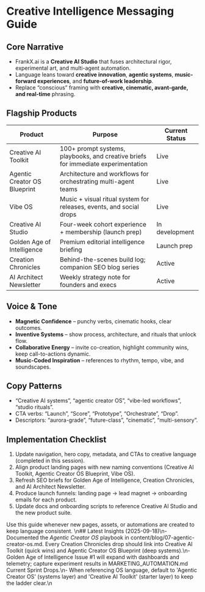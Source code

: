 ﻿# Creative Intelligence Messaging Guide

## Core Narrative
- FrankX.ai is a **Creative AI Studio** that fuses architectural rigor, experimental art, and multi-agent automation.
- Language leans toward **creative innovation**, **agentic systems**, **music-forward experiences**, and **future-of-work leadership**.
- Replace “conscious” framing with **creative, cinematic, avant-garde, and real-time** phrasing.

## Flagship Products
| Product | Purpose | Current Status |
| --- | --- | --- |
| Creative AI Toolkit | 100+ prompt systems, playbooks, and creative briefs for immediate experimentation | Live |
| Agentic Creator OS Blueprint | Architecture and workflows for orchestrating multi-agent teams | Live |
| Vibe OS | Music + visual ritual system for releases, events, and social drops | Live |
| Creative AI Studio | Four-week cohort experience + membership (launch prep) | In development |
| Golden Age of Intelligence | Premium editorial intelligence briefing | Launch prep |
| Creation Chronicles | Behind-the-scenes build log; companion SEO blog series | Active |
| AI Architect Newsletter | Weekly strategy note for founders and execs | Active |

## Voice & Tone
- **Magnetic Confidence** – punchy verbs, cinematic hooks, clear outcomes.
- **Inventive Systems** – show process, architecture, and rituals that unlock flow.
- **Collaborative Energy** – invite co-creation, highlight community wins, keep call-to-actions dynamic.
- **Music-Coded Inspiration** – references to rhythm, tempo, vibe, and soundscapes.

## Copy Patterns
- “Creative AI systems”, “agentic creator OS”, “vibe-led workflows”, “studio rituals”.
- CTA verbs: “Launch”, “Score”, “Prototype”, “Orchestrate”, “Drop”.
- Descriptors: “aurora-grade”, “future-class”, “cinematic”, “multi-sensory”.

## Implementation Checklist
1. Update navigation, hero copy, metadata, and CTAs to creative language (completed in this session).
2. Align product landing pages with new naming conventions (Creative AI Toolkit, Agentic Creator OS Blueprint, Vibe OS).
3. Refresh SEO briefs for Golden Age of Intelligence, Creation Chronicles, and AI Architect Newsletter.
4. Produce launch funnels: landing page → lead magnet → onboarding emails for each product.
5. Update docs and onboarding scripts to reference Creative AI Studio and the new product suite.

Use this guide whenever new pages, assets, or automations are created to keep language consistent.
\n## Latest Insights (2025-09-18)\n- Documented the *Agentic Creator OS* playbook in content/blog/07-agentic-creator-os.md. Every Creation Chronicles drop should link into Creative AI Toolkit (quick wins) and Agentic Creator OS Blueprint (deep systems).\n- Golden Age of Intelligence Issue #1 will expand with dashboards and telemetry; capture experiment results in MARKETING_AUTOMATION.md Current Sprint Drops.\n- When referencing OS language, default to \'Agentic Creator OS\' (systems layer) and \'Creative AI Toolkit\' (starter layer) to keep the ladder clear.\n
